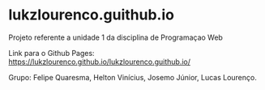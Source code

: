 # lukzlourenco.guithub.io
Projeto referente a unidade 1 da disciplina de Programaçao Web

Link para o Github Pages:
https://lukzlourenco.github.io/lukzlourenco.guithub.io/

Grupo: Felipe Quaresma, Helton Vinícius, Josemo Júnior, Lucas Lourenço.
